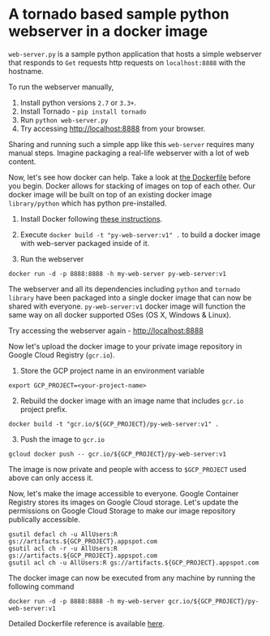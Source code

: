 # A tornado based sample python webserver in a docker image

`web-server.py` is a sample python application that hosts a simple webserver that responds to `Get` requests http requests on `localhost:8888` with the hostname.

To run the webserver manually,

1. Install python versions `2.7` or `3.3+`. 
2. Install Tornado - `pip install tornado`
3. Run `python web-server.py`
4. Try accessing <a href="http://localhost:8888/" target="_blank">http://localhost:8888</a> from your browser.

Sharing and running such a simple app like this `web-server` requires many manual steps.
Imagine packaging a real-life webserver with a lot of web content.

Now, let's see how docker can help.
Take a look at [the Dockerfile](./Dockerfile) before you begin.
Docker allows for stacking of images on top of each other.
Our docker image will be built on top of an existing docker image `library/python` which has python pre-installed.

1. Install Docker following [these instructions](https://docs.docker.com/engine/installation/).

2. Execute `docker build -t "py-web-server:v1" .` to build a docker image with web-server packaged inside of it.

3. Run the webserver
```shell
docker run -d -p 8888:8888 -h my-web-server py-web-server:v1
```

The webserver and all its dependencies including `python` and `tornado library` have been packaged into a single docker image that can now be shared with everyone.
`py-web-server:v1` docker image will function the same way on all docker supported OSes (OS X, Windows & Linux).

Try accessing the webserver again - <a href="http://localhost:8888/" target="_blank">http://localhost:8888</a>

Now let's upload the docker image to your private image repository in Google Cloud Registry (`gcr.io`).

1. Store the GCP project name in an environment variable
```shell
export GCP_PROJECT=<your-project-name>
```

2. Rebuild the docker image with an image name that includes `gcr.io` project prefix.
```shell
docker build -t "gcr.io/${GCP_PROJECT}/py-web-server:v1" .
```

3. Push the image to `gcr.io`
```shell
gcloud docker push -- gcr.io/${GCP_PROJECT}/py-web-server:v1
```

The image is now private and people with access to `$GCP_PROJECT` used above can only access it. 

Now, let's make the image accessible to everyone.
Google Container Registry stores its images on Google Cloud storage.
Let's update the permissions on Google Cloud Storage to make our image repository publically accessible.

```shell
gsutil defacl ch -u AllUsers:R gs://artifacts.${GCP_PROJECT}.appspot.com
gsutil acl ch -r -u AllUsers:R gs://artifacts.${GCP_PROJECT}.appspot.com
gsutil acl ch -u AllUsers:R gs://artifacts.${GCP_PROJECT}.appspot.com
```

The docker image can now be executed from any machine by running the following command
```shell
docker run -d -p 8888:8888 -h my-web-server gcr.io/${GCP_PROJECT}/py-web-server:v1
```

Detailed Dockerfile reference is available [here](https://docs.docker.com/engine/reference/builder/).
